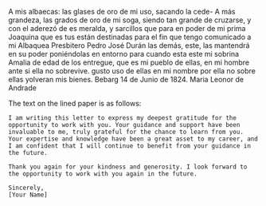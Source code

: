 A mis albaecas: las glases de oro de mi uso, sacando la cede-
A más grandeza, las grados de oro de mi soga, siendo tan grande de cruzarse, y con el aderezó de es meralda, y sarcillos que para en poder de mi prima Joaquina que es tus están destinadas para el fin que tengo comunicado a mi
Albaquea Presbitero Pedro José Durán las demás, este, las mantendrá en su poder poniéndolas en entorno para cuando esta este mi sobrina Amalia de edad de los entregue, que es mi pueblo de ellas, en mi hombre ante si ella no sobrevive.
gusto uso de ellas en mi nombre por ella no sobre ellas
yolveran mis bienes. Bebarg 14 de Junio de 1824.
Maria Leonor de Andrade

The text on the lined paper is as follows:

```
I am writing this letter to express my deepest gratitude for the opportunity to work with you. Your guidance and support have been invaluable to me, truly grateful for the chance to learn from you. Your expertise and knowledge have been a great asset to my career, and I am confident that I will continue to benefit from your guidance in the future.

Thank you again for your kindness and generosity. I look forward to the opportunity to work with you again in the future.

Sincerely,
[Your Name]